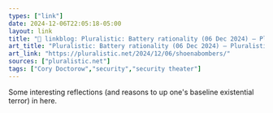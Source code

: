 ```yaml
---
types: ["link"]
date: 2024-12-06T22:05:18-05:00
layout: link
title: "🔗 linkblog: Pluralistic: Battery rationality (06 Dec 2024) – Pluralistic: Daily links from Cory Doctorow'"
art_title: "Pluralistic: Battery rationality (06 Dec 2024) – Pluralistic: Daily links from Cory Doctorow"
art_link: "https://pluralistic.net/2024/12/06/shoenabombers/"
sources: ["pluralistic.net"]
tags: ["Cory Doctorow","security","security theater"]
---
```

Some interesting reflections (and reasons to up one's baseline existential terror) in here.
